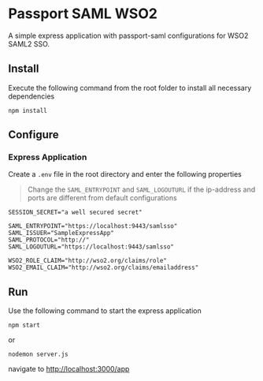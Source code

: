 # Passport SAML WSO2

A simple express application with passport-saml configurations for WSO2 SAML2 SSO.

## Install

Execute the following command from the root folder to install all necessary dependencies

```shell
npm install
```

## Configure

### Express Application

Create a `.env` file in the root directory and enter the following properties

> Change the `SAML_ENTRYPOINT` and `SAML_LOGOUTURL` if the ip-address and ports are different from default configurations

```env
SESSION_SECRET="a well secured secret"

SAML_ENTRYPOINT="https://localhost:9443/samlsso"
SAML_ISSUER="SampleExpressApp"
SAML_PROTOCOL="http://"
SAML_LOGOUTURL="https://localhost:9443/samlsso"

WSO2_ROLE_CLAIM="http://wso2.org/claims/role"
WSO2_EMAIL_CLAIM="http://wso2.org/claims/emailaddress"
```

## Run

Use the following command to start the express application

```shell
npm start
```

or

```shell
nodemon server.js
```

navigate to [http://localhost:3000/app](http://localhost:3000/app)
